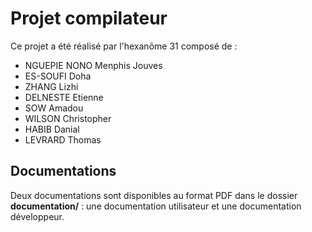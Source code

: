 # Projet compilateur

Ce projet a été réalisé par l'hexanôme 31 composé de : 

- NGUEPIE NONO Menphis Jouves
- ES-SOUFI	Doha
- ZHANG Lizhi
- DELNESTE Etienne
- SOW Amadou
- WILSON Christopher
- HABIB Danial
- LEVRARD Thomas

## Documentations

Deux documentations sont disponibles au format PDF dans le dossier **documentation/** : une documentation utilisateur et une documentation développeur.


